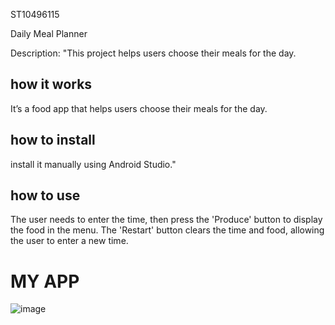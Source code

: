 ST10496115


Daily Meal Planner 

Description:
"This project helps users choose their meals for the day.


## how it works
It’s a food app that helps users choose their meals for the day.
## how to install
 install it manually using Android Studio."
## how to use
The user needs to enter the time, then press the 'Produce' button to display the food in the menu. The 'Restart' button clears the time and food, allowing the user to enter a new time.


# MY APP
![image](https://github.com/user-attachments/assets/e53750f0-86a3-48ac-8427-550a9da27c6b)

